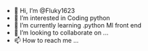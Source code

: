 - 👋 Hi, I’m @Fluky1623
- 👀 I’m interested in Coding python
- 🌱 I’m currently learning .python Ml front end
- 💞️ I’m looking to collaborate on ...
- 📫 How to reach me ...

<!---
Fluky1623/Fluky1623 is a ✨ special ✨ repository because its `README.md` (this file) appears on your GitHub profile.
You can click the Preview link to take a look at your changes.
--->

